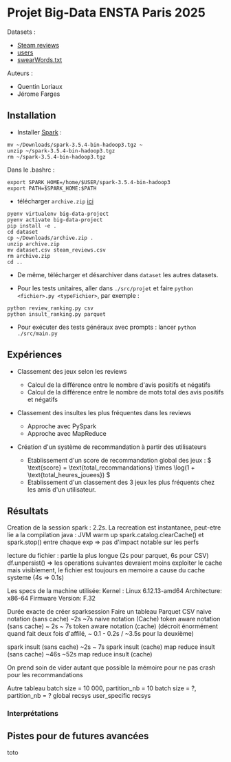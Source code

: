 # Projet Big-Data ENSTA Paris 2025

Datasets :
- [Steam reviews](https://www.kaggle.com/datasets/andrewmvd/steam-reviews)
- [users](https://www.kaggle.com/datasets/bossadapt/public-steam-users-reviews-games-and-friends)
- [swearWords.txt](http://www.bannedwordlist.com/lists/swearWords.txt)

Auteurs :
- Quentin Loriaux
- Jérome Farges

## Installation

- Installer [Spark](https://dlcdn.apache.org/spark/spark-3.5.4/spark-3.5.4-bin-hadoop3.tgz) :
```
mv ~/Downloads/spark-3.5.4-bin-hadoop3.tgz ~
unzip ~/spark-3.5.4-bin-hadoop3.tgz
rm ~/spark-3.5.4-bin-hadoop3.tgz
```

Dans le .bashrc :
```
export SPARK_HOME=/home/$USER/spark-3.5.4-bin-hadoop3
export PATH=$SPARK_HOME:$PATH

```

- télécharger `archive.zip` [ici](https://www.kaggle.com/datasets/andrewmvd/steam-reviews)

```
pyenv virtualenv big-data-project
pyenv activate big-data-project
pip install -e .
cd dataset
cp ~/Downloads/archive.zip .
unzip archive.zip
mv dataset.csv steam_reviews.csv
rm archive.zip
cd ..

```

- De même, télécharger et désarchiver dans `dataset` les autres datasets.

- Pour les tests unitaires, aller dans `./src/projet` et faire `python <fichier>.py <typeFichier>`, par exemple :

```
python review_ranking.py csv
python insult_ranking.py parquet 
```

- Pour exécuter des tests généraux avec prompts : lancer `python ./src/main.py`

## Expériences

- Classement des jeux selon les reviews
    - Calcul de la différence entre le nombre d'avis positifs et négatifs
    - Calcul de la différence entre le nombre de mots total des avis positifs et négatifs

- Classement des insultes les plus fréquentes dans les reviews
    - Approche avec PySpark
    - Approche avec MapReduce

- Création d'un système de recommandation à partir des utilisateurs
    - Etablissement d'un score de recommandation global des jeux : $ \text{score} = \text{total\_recommandations} \times \log(1 + \text{total\_heures\_jouees}) $
    - Etablissement d'un classement des 3 jeux les plus fréquents chez les amis d'un utilisateur.


## Résultats

Creation de la session spark : 2.2s.
La recreation est instantanee, peut-etre lie a la compilation java : JVM warm up
spark.catalog.clearCache() et spark.stop() entre chaque exp => pas d'impact notable sur les perfs


lecture du fichier : partie la plus longue (2s pour parquet, 6s pour CSV)
df.unpersist() => les operations suivantes devraient moins exploiter le cache mais visiblement, le fichier est toujours en memoire a cause du cache systeme (4s => 0.1s)

Les specs de la machine utilisée:
Kernel : Linux 6.12.13-amd64
Architecture: x86-64
Firmware Version: F.32

Durée exacte de créer sparksession
Faire un tableau
                                    Parquet         CSV
naive notation (sans cache)  ~2s  ~7s
naive notation (Cache)
token aware notation (sans cache) ~ 2s ~ 7s
token aware notation (cache)
(décroit énormément quand fait deux fois d'affilé, ~ 0.1 - 0.2s / ~3.5s  pour la deuxième)

spark insult (sans cache) ~2s ~ 7s
spark insult (cache)
map reduce insult (sans cache) ~46s ~52s
map reduce insult (cache)


On prend soin de vider autant que possible la mémoire pour ne pas crash pour les recommandations

Autre tableau
                            batch size = 10 000, partition_nb = 10          batch size = ?, partition_nb = ?
global recsys 
user_specific recsys





### Interprétations



## Pistes pour de futures avancées

toto